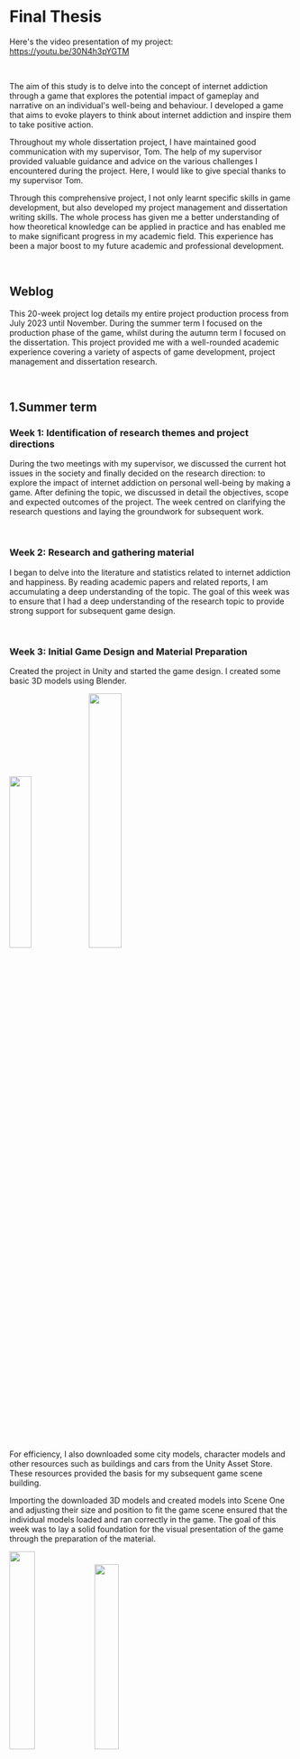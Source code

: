 #  Final Thesis

Here's the video presentation of my project: https://youtu.be/30N4h3pYGTM

 <br />
 
The aim of this study is to delve into the concept of internet addiction through a game that explores the potential impact of gameplay and narrative on an individual's well-being and behaviour. I developed a game that aims to evoke players to think about internet addiction and inspire them to take positive action.

Throughout my whole dissertation project, I have maintained good communication with my supervisor, Tom. The help of my supervisor provided valuable guidance and advice on the various challenges I encountered during the project. Here, I would like to give special thanks to my supervisor Tom.

Through this comprehensive project, I not only learnt specific skills in game development, but also developed my project management and dissertation writing skills. The whole process has given me a better understanding of how theoretical knowledge can be applied in practice and has enabled me to make significant progress in my academic field. This experience has been a major boost to my future academic and professional development.

 <br />

## Weblog

This 20-week project log details my entire project production process from July 2023 until November. During the summer term I focused on the production phase of the game, whilst during the autumn term I focused on the dissertation. This project provided me with a well-rounded academic experience covering a variety of aspects of game development, project management and dissertation research.

 <br />

## 1.Summer term

###  Week 1: Identification of research themes and project directions

During the two meetings with my supervisor, we discussed the current hot issues in the society and finally decided on the research direction: to explore the impact of internet addiction on personal well-being by making a game. After defining the topic, we discussed in detail the objectives, scope and expected outcomes of the project. The week centred on clarifying the research questions and laying the groundwork for subsequent work.
 
 <br />

### Week 2: Research and gathering material

I began to delve into the literature and statistics related to internet addiction and happiness. By reading academic papers and related reports, I am accumulating a deep understanding of the topic. The goal of this week was to ensure that I had a deep understanding of the research topic to provide strong support for subsequent game design.

 <br />

### Week 3: Initial Game Design and Material Preparation

Created the project in Unity and started the game design. I created some basic 3D models using Blender.

<img  src="https://github.com/Meng-73/Final-Thesis/blob/main/Image/6.png"  width="27.9%"><img  src="https://github.com/Meng-73/Final-Thesis/blob/main/Image/4.png"  width="34%">


For efficiency, I also downloaded some city models, character models and other resources such as buildings and cars from the Unity Asset Store. These resources provided the basis for my subsequent game scene building.

Importing the downloaded 3D models and created models into Scene One and adjusting their size and position to fit the game scene ensured that the individual models loaded and ran correctly in the game. The goal of this week was to lay a solid foundation for the visual presentation of the game through the preparation of the material.

<img  src="https://github.com/Meng-73/Final-Thesis/blob/main/Image/1.png"  width="30%"><img  src="https://github.com/Meng-73/Final-Thesis/blob/main/Image/2.png"  width="29%">

<img  src="https://github.com/Meng-73/Final-Thesis/blob/main/Image/3.png"  width="32.2%"><img  src="https://github.com/Meng-73/Final-Thesis/blob/main/Image/5.png"  width="35.3%">

<img  src="https://github.com/Meng-73/Final-Thesis/blob/main/Image/25.png"  width="80%">

 <br />

### Week 4: Character Movement and Control Scripting

Started writing control scripts for the characters in the game. By adding C# scripts to the game character, I was able to control the character's movement, including moving forward, backward, turning left, turning right, etc. I scripted the character and the camera so that I could control the character's movement and perspective using the WASD keys and mouse drag. The takeaway from this week was an initial grasp of the core techniques of character control in games.

<img  src="https://github.com/Meng-73/Final-Thesis/blob/main/Image/7.png"  width="40%">
<img  src="https://github.com/Meng-73/Final-Thesis/blob/main/Image/8.png"  width="60%">

 <br />

### Week 5: Character Interaction and Storyline Design

The game's storyline and character interactions became the focus of this week. I created engaging interactive elements in Unity, such as dying human characters, and scripted the player's interactions with these characters, including pop-up dialogues that show their voice when clicked and adding an " Quit" button in the dialogues to close the dialogues. At the same time, I created a thought-provoking storyline to ensure that the game resonated with the player and made them think. This week was all about adding colour to the game and making it not just entertaining, but a deep thought-provoking journey.

<img  src="https://github.com/Meng-73/Final-Thesis/blob/main/Image/9.png"  width="60%">

 <br />

### Week 6: Patrol Bots and Failure Mechanics Added

Patrol robots have been added to the game, and random walking of the robots in the scene has been implemented through scripts, injecting more elements into the game. At the same time, when the player is close to the robot, the game will trigger the failure mechanism to increase the fun of the game. After triggering the failure mechanism, a game over screen will be displayed. This week's work aims to increase the fun and challenge of the game and create a more engaging experience for the player.

<img  src="https://github.com/Meng-73/Final-Thesis/blob/main/Image/10.png"  width="50%">
<img  src="https://github.com/Meng-73/Final-Thesis/blob/main/Image/11.png"  width="50%">

 <br />

### Week 7: Game Failure Interface Design

Designed the Game Failure interface in Unity, which included displaying the "Game Over", Restart, and Quit buttons on the interface. By writing scripts, I made sure that these buttons worked the way they were supposed to and that the interface displayed as expected. When the "Restart" button is pressed, scenario one is reloaded, and when the "Quit" button is pressed, the game window is closed.

<img  src="https://github.com/Meng-73/Final-Thesis/blob/main/Image/12.png"  width="50%">
<img  src="https://github.com/Meng-73/Final-Thesis/blob/main/Image/13.png"  width="50%">

 <br />
 
### Week 8: Scene One Subtitles and Portal Design

Adding subtitle elements to Scene 1 adds layers to the narrative of the scene. By writing a script, I implemented a subtitle that triggers when the player approaches a portal, providing guidance to the player. At the same time, I designed and added the portal, adding a technological feel to it by adjusting the lighting effects. This week's work brought the game's narrative to life and provided the player with a deeper experience.


<img  src="https://github.com/Meng-73/Final-Thesis/blob/main/Image/14.png"  width="40%">

<img  src="https://github.com/Meng-73/Final-Thesis/blob/main/Image/15.png"  width="60%">
<img  src="https://github.com/Meng-73/Final-Thesis/blob/main/Image/16.png"  width="60%">
<img  src="https://github.com/Meng-73/Final-Thesis/blob/main/Image/17.png"  width="60%">

 <br />
 
### Week 9: Scene 1 and Scene 2 Transitions

Wrote scripts to enable switching between scenes so that a second scene can be loaded automatically after the player enters the portal, adding a sense of coherence to the game. Improved the visual smoothness of the scene switching by adding a black screen transition effect. The goal for this week was to make the player feel more natural and unobtrusive scene transitions in the game, and to improve the overall sense of immersion.

<img  src="https://github.com/Meng-73/Final-Thesis/blob/main/Image/18.png"  width="60%">

<img  src="https://github.com/Meng-73/Final-Thesis/blob/main/Image/19.png"  width="60%">

 <br />

### Week 10: Scenario Two Models and Character Scripts

Gameplay elements were enriched in the second scenario by introducing more models, including vehicles, buildings and characters. By writing scripts, the random walking of characters in the scenario was implemented, making the whole scenario more alive and lively. The aim of this week's work was to make the game's second scenario more detailed and to provide more opportunities for players to explore and discover.

<img  src="https://github.com/Meng-73/Final-Thesis/blob/main/Image/20.png"  width="50%">

<img  src="https://github.com/Meng-73/Final-Thesis/blob/main/Image/21.png"  width="50%">

 <br />
 
### Week 11: Scene 2 Subtitle Design

The subtitle element is introduced in the second scene, which is scripted to display subtitles at key moments, adding to the narrative experience of the game. The subtitle content is closely centered on the theme, guiding players to think about the subtle relationship between internet addiction and happiness, further enhancing the game's thoughtfulness and emotional resonance.

<img  src="https://github.com/Meng-73/Final-Thesis/blob/main/Image/22.png"  width="50%">

 <br />
 
### Week 12: Scene Sound Additions

Inject more sound elements into the game, including the sound of wind and heartbeat in Scene 1, and the city cacophony in Scene 2. By adjusting the volume and triggering conditions of the sound effects, we ensure that the sounds blend perfectly with the graphics and deepen players' emotional experience of the game's theme. The subtle use of sound effects further enhances the immersion and realism of the game.

<img  src="https://github.com/Meng-73/Final-Thesis/blob/main/Image/23.png"  width="50%">

 <br />

### Week 13: Game Optimisation and Trial

Optimise the game's performance, including graphics and smoothness. Export and share the game with friends for trial play and actively collect their feedback. My friends' suggestions mainly focused on the improvement of the game experience, especially the enhancement of sound effects. Based on the feedback, I decided to add more sound effects, such as game failure and portal sound effects, and successfully integrated new sound elements through script tweaks. I also added a game start screen to make the overall experience richer. This week's work was aimed at polishing the game and ensuring an even better experience for the player through careful optimisation and feedback fixes.

<img  src="https://github.com/Meng-73/Final-Thesis/blob/main/Image/24.png"  width="50%">

 <br />
 
## 2.Autumn term

### Week 14: Supervisor meeting on thesis writing

In the third meeting with my supervisor, I listened to my supervisor's advice and gained important guidance on writing my dissertation. My supervisor provided me with clear directions and key points to support the subsequent writing of my dissertation.

 <br />

### Week 15: Thesis writing continues

Following my tutor's advice and guidance, I invested a significant amount of time in reading and understanding the relevant literature, as well as beginning to write the abstract, introduction and literature review sections of my dissertation. I have carefully cited previous research to provide a solid theoretical foundation for my dissertation.

<img  src="https://github.com/Meng-73/Final-Thesis/blob/main/Image/27.png"  width="60%">

 <br />

### Week 16: First draft of thesis writing and supervisor  meetings

The first draft was submitted to my supervisor for an initial review and received feedback from my supervisor in the fourth supervisor meeting. The tutor emphasised the importance of further refining the writing points for the methodology and experimental sections, and I decided to adopt the research methodology of questionnaires and participant observation. The week's work was aimed at ensuring coherence and depth in all parts of the thesis.

<img  src="https://github.com/Meng-73/Final-Thesis/blob/main/Image/28.png"  width="60%">

 <br />
 
### Week 17: Questionnaire release and initial analysis

Begin designing the questionnaire, clearly defining the questions and ensuring that they cover the core directions of the study. Release the questionnaire and actively collect responses from participants. At the same time, embark on a preliminary analysis of the collected data in order to better understand the overall player feedback on the game and the research topic.

 <br />

### Week 18: Completion of the first draft of the thesis and supervisor feedback

Continued to progress with the dissertation, particularly the results, analysis and discussion, and conclusion sections. I debriefed with my supervisor on the progress of the project and received further guidance on the content of the thesis, revising it accordingly based on the supervisor's feedback.

<img  src="https://github.com/Meng-73/Final-Thesis/blob/main/Image/29.png"  width="50%">

 <br />
 
### Week 19: Final Draft of Dissertation and Video Production

Work on refining the final draft of the thesis to ensure that it is logically clear and accurately presented. At the same time, start recording the video introducing the project, preparing to highlight the highlights of the project, focusing on the design of the game and the practical value of the research.

 <br />
 
### Week 20: Final Project Refinement and Wrap-Up

During this week, I worked on completing the final version of my dissertation and project report by carefully organising everything that needed to be submitted. This week was spent wrapping up the entire project and making sure that every detail was properly taken care of.
